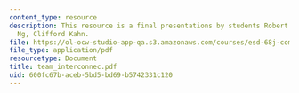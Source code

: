 ```yaml
---
content_type: resource
description: This resource is a final presentations by students Robert Rudin, Chaki
  Ng, Clifford Kahn.
file: https://ol-ocw-studio-app-qa.s3.amazonaws.com/courses/esd-68j-communications-and-information-policy-spring-2006/600fc67baceb5bd5bd69b5742331c120_team_interconnec.pdf
file_type: application/pdf
resourcetype: Document
title: team_interconnec.pdf
uid: 600fc67b-aceb-5bd5-bd69-b5742331c120
---
```

